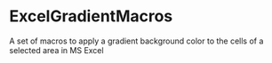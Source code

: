 # ExcelGradientMacros
A set of macros to apply a gradient background color to the cells of a selected area in MS Excel
